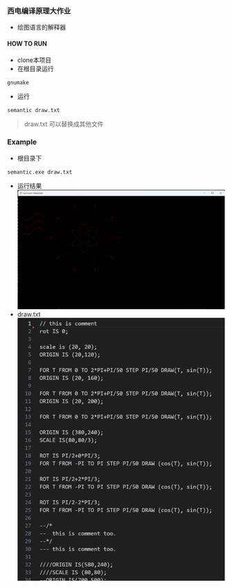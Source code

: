 ### 西电编译原理大作业
- 绘图语言的解释器
#### HOW TO RUN
- clone本项目
- 在根目录运行
```
gnumake
```
- 运行
```
semantic draw.txt
```
> draw.txt 可以替换成其他文件

### Example
- 根目录下
```
semantic.exe draw.txt
```
- 运行结果
![结果](/assets/p1.png)
- draw.txt
![draw.txt](/assets/p2.png)

